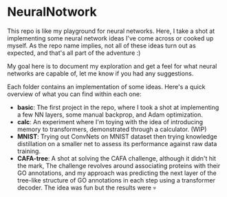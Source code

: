 # NeuralNotwork
This repo is like my playground for neural networks. Here, I take a shot at implementing
some neural network ideas I've come across or cooked up myself. 
As the repo name implies, not all of these ideas turn out as expected, and that's all part of the adventure :)

My goal here is to document my exploration and get a feel for what 
neural networks are capable of, let me know if you had any suggestions.

Each folder contains an implementation of some ideas. Here's a quick overview
of what you can find within each one:

+ <b>basic</b>: The first project in the repo, where I took a shot at implementing a few NN layers, some manual backprop, and Adam optimization.
+ <b>calc</b>:  An experiment where I'm toying with the idea of introducing memory to transformers, demonstrated through a calculator. (WIP)
+ <b>MNIST</b>: Trying out ConvNets on MNIST dataset then trying knowledge distillation on a smaller net to assess its performance against raw data training.
+ <b>CAFA-tree</b>: A shot at solving the CAFA challenge, although it didn't hit the mark, The challenge revolves around associating proteins with their GO annotations, and my approach was predicting the next layer of the tree-like structure of GO annotations in each step using a transformer decoder. The idea was fun but the results were 💀
